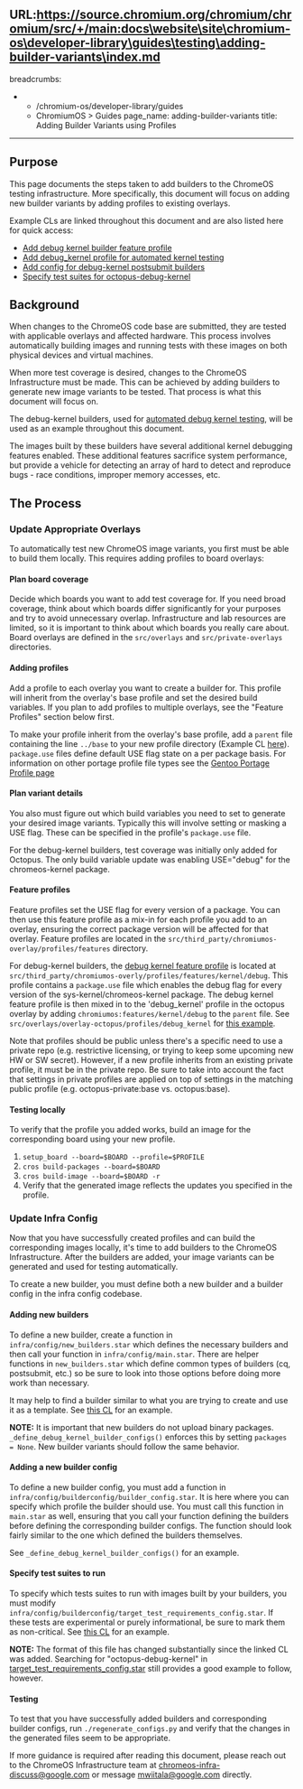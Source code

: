 URL:https://source.chromium.org/chromium/chromium/src/+/main:docs\website\site\chromium-os\developer-library\guides\testing\adding-builder-variants\index.md
---
breadcrumbs:
- - /chromium-os/developer-library/guides
  - ChromiumOS > Guides
page_name: adding-builder-variants
title: Adding Builder Variants using Profiles
---

## Purpose

This page documents the steps taken to add builders to the ChromeOS testing
infrastructure. More specifically, this document will focus on adding new
builder variants by adding profiles to existing overlays.

Example CLs are linked throughout this document and are also listed here for
quick access:

* [Add debug kernel builder feature profile](https://crrev.com/c/1929549)
* [Add debug_kernel profile for automated kernel
testing](https://crrev.com/i/2147519)
* [Add config for debug-kernel postsubmit builders](https://crrev.com/i/2266825)
* [Specify test suites for octopus-debug-kernel](https://crrev.com/i/2392510)

## Background

When changes to the ChromeOS code base are submitted, they are tested with
applicable overlays and affected hardware. This process involves automatically
building images and running tests with these images on both physical devices and
virtual machines.

When more test coverage is desired, changes to the ChromeOS Infrastructure must
be made. This can be achieved by adding builders to generate new image variants
to be tested. That process is what this document will focus on.

The debug-kernel builders, used for
[automated debug kernel testing](http://go/cros-automated-debug-kernel-testing),
will be used as an example throughout this document.

The images built by these builders have several additional kernel debugging
features enabled. These additional features sacrifice system performance, but
provide a vehicle for detecting an array of hard to detect and reproduce
bugs - race conditions, improper memory accesses, etc.

## The Process

### Update Appropriate Overlays

To automatically test new ChromeOS image variants, you first must be able to
build them locally. This requires adding profiles to board overlays:

#### Plan board coverage

Decide which boards you want to add test coverage for. If you need broad
coverage, think about which boards differ significantly for your purposes and
try to avoid unnecessary overlap. Infrastructure and lab resources are limited,
so it is important to think about which boards you really care about. Board
overlays are defined in the `src/overlays` and `src/private-overlays`
directories.

#### Adding profiles

Add a profile to each overlay you want to create a builder for. This profile
will inherit from the overlay's base profile and set the desired build
variables. If you plan to add profiles to multiple overlays, see the "Feature
Profiles" section below first.

To make your profile inherit from the overlay's base profile, add a `parent`
file containing the line `../base` to your new profile directory (Example CL
[here](https://crrev.com/i/2147519)). `package.use` files define default USE
flag state on a per package basis. For information on other portage profile
file types see the [Gentoo Portage Profile
page](https://wiki.gentoo.org/wiki/Profile_(Portage))

#### Plan variant details

You also must figure out which build variables you need to set to generate your
desired image variants. Typically this will involve setting or masking a USE
flag. These can be specified in the profile's `package.use` file.

For the debug-kernel builders, test coverage was initially only added for
Octopus. The only build variable update was enabling USE="debug" for the
chromeos-kernel package.

#### Feature profiles

Feature profiles set the USE flag for every version of a package. You can then
use this feature profile as a mix-in for each profile you add to an overlay,
ensuring the correct package version will be affected for that overlay. Feature
profiles are located in the
`src/third_party/chromiumos-overlay/profiles/features` directory.

For debug-kernel builders, the [debug kernel feature
profile](https://crrev.com/c/1929549) is located at
`src/third_party/chromiumos-overly/profiles/features/kernel/debug`. This
profile contains a `package.use` file which enables the debug flag for every
version of the sys-kernel/chromeos-kernel package. The debug kernel feature
profile is then mixed in to the 'debug_kernel' profile in the octopus overlay
by adding `chromiumos:features/kernel/debug` to the `parent` file. See
`src/overlays/overlay-octopus/profiles/debug_kernel` for [this
example](https://crrev.com/i/2147519).

Note that profiles should be public unless there's a specific need
to use a private repo (e.g. restrictive licensing, or trying to keep some
upcoming new HW or SW secret). However, if a new profile inherits from an
existing private profile, it must be in the private repo. Be sure to take into
account the fact that settings in private profiles are applied on top of
settings in the matching public profile (e.g. octopus-private:base vs.
octopus:base).

#### Testing locally

To verify that the profile you added works, build an image for the
corresponding board using your new profile.

1. `setup_board --board=$BOARD --profile=$PROFILE`
2. `cros build-packages --board=$BOARD`
3. `cros build-image --board=$BOARD -r`
4. Verify that the generated image reflects the updates you specified in the
   profile.

### Update Infra Config

Now that you have successfully created profiles and can build the corresponding
images locally, it's time to add builders to the ChromeOS Infrastructure.
After the builders are added, your image variants can be generated and used for
testing automatically.

To create a new builder, you must define both a new builder and a builder
config in the infra config codebase.

#### Adding new builders

To define a new builder, create a function in
`infra/config/new_builders.star` which defines the necessary builders and
then call your function in `infra/config/main.star`. There are helper
functions in `new_builders.star` which define common types of builders (cq,
postsubmit, etc.) so be sure to look into those options before doing more work
than necessary.

It may help to find a builder similar to what you are trying to create and use
it as a template. See [this CL](https://crrev.com/i/2266825) for an example.

__NOTE:__ It is important that new builders do not upload binary packages.
`_define_debug_kernel_builder_configs()` enforces this by setting `packages =
None`. New builder variants should follow the same behavior.

#### Adding a new builder config

To define a new builder config, you must add a function in
`infra/config/builderconfig/builder_config.star`. It is here where you can
specify which profile the builder should use. You must call this function in
`main.star` as well, ensuring that you call your function defining the builders
before defining the corresponding builder configs. The function should look
fairly similar to the one which defined the builders themselves.

See `_define_debug_kernel_builder_configs()` for an example.


#### Specify test suites to run

To specify which tests suites to run with images built by your builders, you
must modify `infra/config/builderconfig/target_test_requirements_config.star`.
If these tests are experimental or purely informational, be sure to mark them as
non-critical. See [this CL](https://crrev.com/i/2392510) for an example.

__NOTE:__ The format of this file has changed substantially since the linked CL was
added.  Searching for "octopus-debug-kernel" in
[target_test_requirements_config.star](http://cs/chromeos_internal/infra/config/testingconfig/target_test_requirements_config.star)
still provides a good example to follow, however.

#### Testing

To test that you have successfully added builders and corresponding builder
configs, run `./regenerate_configs.py` and verify that the changes in the
generated files seem to be appropriate.


If more guidance is required after reading this document, please reach out to
the ChromeOS Infrastructure team at chromeos-infra-discuss@google.com or
message mwiitala@google.com directly.
